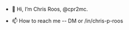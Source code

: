 - 👋 Hi, I’m Chris Roos, @cpr2mc.


- 📫 How to reach me -- DM or /in/chris-p-roos

<!---
cpr2mc/cpr2mc is a ✨ special ✨ repository because its `README.md` (this file) appears on your GitHub profile.
You can click the Preview link to take a look at your changes.
--->
